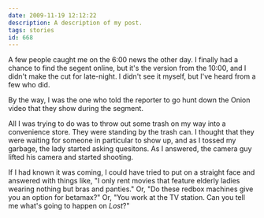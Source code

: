 ```yaml
---
date: 2009-11-19 12:12:22
description: A description of my post.
tags: stories
id: 668
---
```

A few people caught me on the 6:00 news the other day.  I finally had a chance to find the segent online, but it's the version from the 10:00, and I didn't make the cut for late-night.  I didn't see it myself, but I've heard from a few who did.

By the way, I was the one who told the reporter to go hunt down the Onion video that they show during the segment.

<script type='text/javascript' src='http://www.wafb.com/global/video/videoplayer.js?rnd=364277;hostDomain=www.wafb.com;playerWidth=400;playerHeight=340;isShowIcon=true;clipId=4306857;flvUri=;partnerclipid=;adTag=null;enableAds=false;landingPage=http%253A%252F%252Fwww.wafb.com%252Fglobal%252FCategory.asp%253FC%253D151146%2526clipId%253D%2526topVideoCatNo%253D89761%2526topVideoCatNoB%253D92715%2526topVideoCatNoC%253D151875%2526topVideoCatNoD%253D89780%2526topVideoCatNoE%253D89943;islandingPageoverride=false;playerType=POPUP_EMBEDDEDscript'></script>
<!--more-->
All I was trying to do was to throw out some trash on my way into a convenience store.  They were standing by the trash can.  I thought that they were waiting for someone in particular to show up, and as I tossed my garbage, the lady started asking quesitons.  As I answered, the camera guy lifted his camera and started shooting.  

If I had known it was coming, I could have tried to put on a straight face and answered with things like, "I only rent movies that feature elderly ladies wearing nothing but bras and panties."  Or, "Do these redbox machines give you an option for betamax?"  Or, "You work at the TV station.  Can you tell me what's going to happen on <i>Lost</i>?"